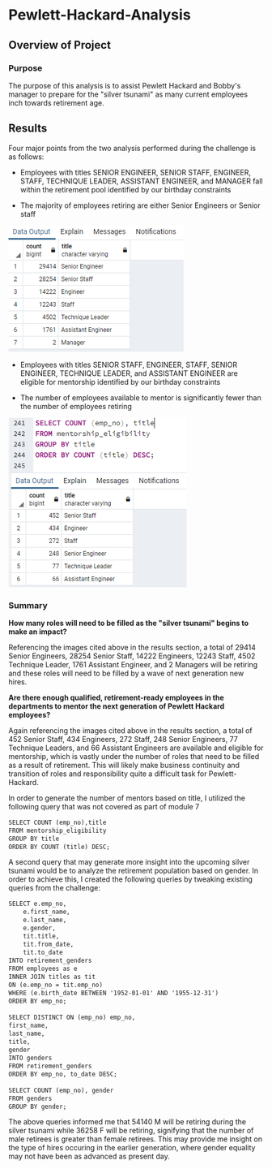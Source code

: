 # Pewlett-Hackard-Analysis

## Overview of Project

### Purpose
The purpose of this analysis is to assist Pewlett Hackard and Bobby's manager to prepare for the "silver tsunami" as many current employees inch towards retirement age. 

## Results

Four major points from the two analysis performed during the challenge is as follows:

  * Employees with titles SENIOR ENGINEER, SENIOR STAFF, ENGINEER, STAFF, TECHNIQUE LEADER, ASSISTANT ENGINEER, and MANAGER fall within the retirement pool identified by our birthday constraints
  
  * The majority of employees retiring are either Senior Engineers or Senior staff 
  
  ![](retiring_titles.PNG)

  * Employees with titles SENIOR STAFF, ENGINEER, STAFF, SENIOR ENGINEER, TECHNIQUE LEADER, and ASSISTANT ENGINEER are eligible for mentorship identified by our birthday constraints
  
  * The number of employees available to mentor is significantly fewer than the number of employees retiring
  
  ![](mentors.PNG)
  
### Summary

**How many roles will need to be filled as the "silver tsunami" begins to make an impact?**

Referencing the images cited above in the results section, a total of 29414 Senior Engineers, 28254 Senior Staff, 14222 Engineers, 12243 Staff, 4502 Technique Leader, 1761 Assistant Engineer, and 2 Managers will be retiring and these roles will need to be filled by a wave of next generation new hires. 

**Are there enough qualified, retirement-ready employees in the departments to mentor the next generation of Pewlett Hackard employees?**

Again referencing the images cited above in the results section, a total of 452 Senior Staff, 434 Engineers, 272 Staff, 248 Senior Engineers, 77 Technique Leaders, and 66 Assistant Engineers are available and eligible for mentorship, which is vastly under the number of roles that need to be filled as a result of retirement. This will likely make business continuity and transition of roles and responsibility quite a difficult task for Pewlett-Hackard. 

In order to generate the number of mentors based on title, I utilized the following query that was not covered as part of module 7 

```
SELECT COUNT (emp_no),title
FROM mentorship_eligibility
GROUP BY title
ORDER BY COUNT (title) DESC;
```
A second query that may generate more insight into the upcoming silver tsunami would be to analyze the retirement population based on gender. In order to achieve this, I created the following queries by tweaking existing queries from the challenge:

```
SELECT e.emp_no, 
    e.first_name, 
    e.last_name,
	e.gender,
    tit.title,
    tit.from_date,
    tit.to_date
INTO retirement_genders
FROM employees as e 
INNER JOIN titles as tit 
ON (e.emp_no = tit.emp_no)
WHERE (e.birth_date BETWEEN '1952-01-01' AND '1955-12-31')
ORDER BY emp_no;

SELECT DISTINCT ON (emp_no) emp_no,
first_name,
last_name,
title,
gender
INTO genders
FROM retirement_genders
ORDER BY emp_no, to_date DESC;

SELECT COUNT (emp_no), gender
FROM genders
GROUP BY gender;
```

The above queries informed me that 54140 M will be retiring during the silver tsunami while 36258 F will be retiring, signifying that the number of male retirees is greater than female retirees. This may provide me insight on the type of hires occuring in the earlier generation, where gender equality may not have been as advanced as present day. 



